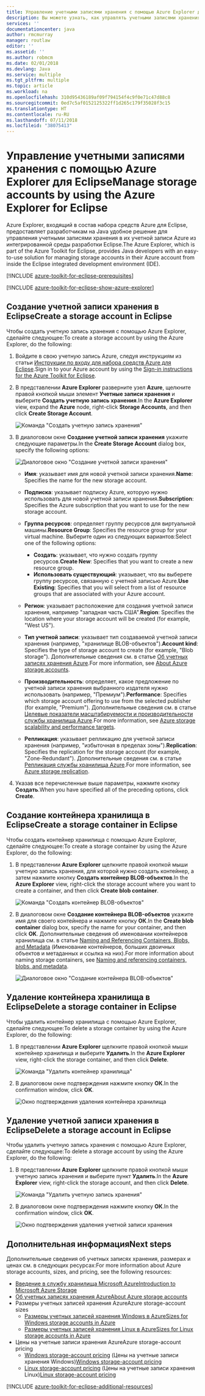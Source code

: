 ```yaml
---
title: Управление учетными записями хранения с помощью Azure Explorer для Eclipse
description: Вы можете узнать, как управлять учетными записями хранения Azure с помощью Azure Explorer для Eclipse.
services: ''
documentationcenter: java
author: rmcmurray
manager: routlaw
editor: ''
ms.assetid: ''
ms.author: robmcm
ms.date: 02/01/2018
ms.devlang: Java
ms.service: multiple
ms.tgt_pltfrm: multiple
ms.topic: article
ms.workload: na
ms.openlocfilehash: 310d95436189af09f794154f4c9f0e71c47d88c8
ms.sourcegitcommit: 0ed7c5af0152125322ff1d265c179f35028f3c15
ms.translationtype: HT
ms.contentlocale: ru-RU
ms.lasthandoff: 07/11/2018
ms.locfileid: "38075413"
---
```

# <a name="manage-storage-accounts-by-using-the-azure-explorer-for-eclipse"></a><span data-ttu-id="02f68-103">Управление учетными записями хранения с помощью Azure Explorer для Eclipse</span><span class="sxs-lookup"><span data-stu-id="02f68-103">Manage storage accounts by using the Azure Explorer for Eclipse</span></span>

<span data-ttu-id="02f68-104">Azure Explorer, входящий в состав набора средств Azure для Eclipse, предоставляет разработчикам на Java удобное решение для управления учетными записями хранения в их учетной записи Azure из интегрированной среды разработки Eclipse.</span><span class="sxs-lookup"><span data-stu-id="02f68-104">The Azure Explorer, which is part of the Azure Toolkit for Eclipse, provides Java developers with an easy-to-use solution for managing storage accounts in their Azure account from inside the Eclipse integrated development environment (IDE).</span></span>

[!INCLUDE [azure-toolkit-for-eclipse-prerequisites](../includes/azure-toolkit-for-eclipse-prerequisites.md)]

[!INCLUDE [azure-toolkit-for-eclipse-show-azure-explorer](../includes/azure-toolkit-for-eclipse-show-azure-explorer.md)]

## <a name="create-a-storage-account-in-eclipse"></a><span data-ttu-id="02f68-105">Создание учетной записи хранения в Eclipse</span><span class="sxs-lookup"><span data-stu-id="02f68-105">Create a storage account in Eclipse</span></span>

<span data-ttu-id="02f68-106">Чтобы создать учетную запись хранения с помощью Azure Explorer, сделайте следующее:</span><span class="sxs-lookup"><span data-stu-id="02f68-106">To create a storage account by using the Azure Explorer, do the following:</span></span>

1. <span data-ttu-id="02f68-107">Войдите в свою учетную запись Azure, следуя инструкциям из статьи [Инструкции по входу для набора средств Azure для Eclipse](https://docs.microsoft.com/java/azure/eclipse/azure-toolkit-for-eclipse-sign-in-instructions).</span><span class="sxs-lookup"><span data-stu-id="02f68-107">Sign in to your Azure account by using the [Sign-in instructions for the Azure Toolkit for Eclipse](https://docs.microsoft.com/java/azure/eclipse/azure-toolkit-for-eclipse-sign-in-instructions).</span></span>

1. <span data-ttu-id="02f68-108">В представлении **Azure Explorer** разверните узел **Azure**, щелкните правой кнопкой мыши элемент **Учетные записи хранения** и выберите **Создать учетную запись хранения**.</span><span class="sxs-lookup"><span data-stu-id="02f68-108">In the **Azure Explorer** view, expand the **Azure** node, right-click **Storage Accounts**, and then click **Create Storage Account**.</span></span>

   ![Команда "Создать учетную запись хранения"][CS01]

1. <span data-ttu-id="02f68-110">В диалоговом окне **Создание учетной записи хранения** укажите следующие параметры.</span><span class="sxs-lookup"><span data-stu-id="02f68-110">In the **Create Storage Account** dialog box, specify the following options:</span></span>

   ![Диалоговое окно "Создание учетной записи хранения"][CS02]

   * <span data-ttu-id="02f68-112">**Имя**: указывает имя для новой учетной записи хранения.</span><span class="sxs-lookup"><span data-stu-id="02f68-112">**Name**: Specifies the name for the new storage account.</span></span>

   * <span data-ttu-id="02f68-113">**Подписка**: указывает подписку Azure, которую нужно использовать для новой учетной записи хранения.</span><span class="sxs-lookup"><span data-stu-id="02f68-113">**Subscription**: Specifies the Azure subscription that you want to use for the new storage account.</span></span>

   * <span data-ttu-id="02f68-114">**Группа ресурсов**: определяет группу ресурсов для виртуальной машины.</span><span class="sxs-lookup"><span data-stu-id="02f68-114">**Resource Group**: Specifies the resource group for your virtual machine.</span></span> <span data-ttu-id="02f68-115">Выберите один из следующих вариантов:</span><span class="sxs-lookup"><span data-stu-id="02f68-115">Select one of the following options:</span></span>
      * <span data-ttu-id="02f68-116">**Создать**: указывает, что нужно создать группу ресурсов.</span><span class="sxs-lookup"><span data-stu-id="02f68-116">**Create New**: Specifies that you want to create a new resource group.</span></span>
      * <span data-ttu-id="02f68-117">**Использовать существующий**: указывает, что вы выберете группу ресурсов, связанную с учетной записью Azure.</span><span class="sxs-lookup"><span data-stu-id="02f68-117">**Use Existing**: Specifies that you will select from a list of resource groups that are associated with your Azure account.</span></span>

   * <span data-ttu-id="02f68-118">**Регион**: указывает расположение для создания учетной записи хранения, например "западная часть США".</span><span class="sxs-lookup"><span data-stu-id="02f68-118">**Region**: Specifies the location where your storage account will be created (for example, "West US").</span></span>

   * <span data-ttu-id="02f68-119">**Тип учетной записи**: указывает тип создаваемой учетной записи хранения (например, "хранилище BLOB-объектов").</span><span class="sxs-lookup"><span data-stu-id="02f68-119">**Account kind**: Specifies the type of storage account to create (for example, "Blob storage").</span></span> <span data-ttu-id="02f68-120">Дополнительные сведения см. в статье [Об учетных записях хранения Azure].</span><span class="sxs-lookup"><span data-stu-id="02f68-120">For more information, see [About Azure storage accounts].</span></span>

   * <span data-ttu-id="02f68-121">**Производительность**: определяет, какое предложение по учетной записи хранения выбранного издателя нужно использовать (например, "Премиум").</span><span class="sxs-lookup"><span data-stu-id="02f68-121">**Performance**: Specifies which storage account offering to use from the selected publisher (for example, "Premium").</span></span> <span data-ttu-id="02f68-122">Дополнительные сведения см. в статье [Целевые показатели масштабируемости и производительности службы хранилища Azure].</span><span class="sxs-lookup"><span data-stu-id="02f68-122">For more information, see [Azure storage scalability and performance targets].</span></span>

   * <span data-ttu-id="02f68-123">**Репликация**: указывает репликацию для учетной записи хранения (например, "избыточная в пределах зоны").</span><span class="sxs-lookup"><span data-stu-id="02f68-123">**Replication**: Specifies the replication for the storage account (for example, "Zone-Redundant").</span></span> <span data-ttu-id="02f68-124">Дополнительные сведения см. в статье [Репликация службы хранилища Azure].</span><span class="sxs-lookup"><span data-stu-id="02f68-124">For more information, see [Azure storage replication].</span></span>

1. <span data-ttu-id="02f68-125">Указав все перечисленные выше параметры, нажмите кнопку **Создать**.</span><span class="sxs-lookup"><span data-stu-id="02f68-125">When you have specified all of the preceding options, click **Create**.</span></span>

## <a name="create-a-storage-container-in-eclipse"></a><span data-ttu-id="02f68-126">Создание контейнера хранилища в Eclipse</span><span class="sxs-lookup"><span data-stu-id="02f68-126">Create a storage container in Eclipse</span></span>

<span data-ttu-id="02f68-127">Чтобы создать контейнер хранилища с помощью Azure Explorer, сделайте следующее:</span><span class="sxs-lookup"><span data-stu-id="02f68-127">To create a storage container by using the Azure Explorer, do the following:</span></span>

1. <span data-ttu-id="02f68-128">В представлении **Azure Explorer** щелкните правой кнопкой мыши учетную запись хранения, для которой нужно создать контейнер, а затем нажмите кнопку **Создать контейнер BLOB-объектов**.</span><span class="sxs-lookup"><span data-stu-id="02f68-128">In the **Azure Explorer** view, right-click the storage account where you want to create a container, and then click **Create blob container**.</span></span>

   ![Команда "Создать контейнер BLOB-объектов"][CC01]

1. <span data-ttu-id="02f68-130">В диалоговом окне **Создание контейнера BLOB-объектов** укажите имя для своего контейнера и нажмите кнопку **ОК**.</span><span class="sxs-lookup"><span data-stu-id="02f68-130">In the **Create blob container** dialog box, specify the name for your container, and then click **OK**.</span></span> <span data-ttu-id="02f68-131">Дополнительные сведения об именовании контейнеров хранилища см. в статье [Naming and Referencing Containers, Blobs, and Metadata] (Именование контейнеров, больших двоичных объектов и метаданных и ссылка на них).</span><span class="sxs-lookup"><span data-stu-id="02f68-131">For more information about naming storage containers, see [Naming and referencing containers, blobs, and metadata].</span></span>

   ![Диалоговое окно "Создание контейнера BLOB-объектов"][CC02]

## <a name="delete-a-storage-container-in-eclipse"></a><span data-ttu-id="02f68-133">Удаление контейнера хранилища в Eclipse</span><span class="sxs-lookup"><span data-stu-id="02f68-133">Delete a storage container in Eclipse</span></span>

<span data-ttu-id="02f68-134">Чтобы удалить контейнер хранилища с помощью Azure Explorer, сделайте следующее:</span><span class="sxs-lookup"><span data-stu-id="02f68-134">To delete a storage container by using the Azure Explorer, do the following:</span></span>

1. <span data-ttu-id="02f68-135">В представлении **Azure Explorer** щелкните правой кнопкой мыши контейнер хранилища и выберите **Удалить**.</span><span class="sxs-lookup"><span data-stu-id="02f68-135">In the **Azure Explorer** view, right-click the storage container, and then click **Delete**.</span></span>

   ![Команда "Удалить контейнер хранилища"][DC01]

1. <span data-ttu-id="02f68-137">В диалоговом окне подтверждения нажмите кнопку **ОК**.</span><span class="sxs-lookup"><span data-stu-id="02f68-137">In the confirmation window, click **OK**.</span></span>

   ![Окно подтверждения удаления контейнера хранилища][DC02]

## <a name="delete-a-storage-account-in-eclipse"></a><span data-ttu-id="02f68-139">Удаление учетной записи хранения в Eclipse</span><span class="sxs-lookup"><span data-stu-id="02f68-139">Delete a storage account in Eclipse</span></span>

<span data-ttu-id="02f68-140">Чтобы удалить учетную запись хранения с помощью Azure Explorer, сделайте следующее:</span><span class="sxs-lookup"><span data-stu-id="02f68-140">To delete a storage account by using the Azure Explorer, do the following:</span></span>

1. <span data-ttu-id="02f68-141">В представлении **Azure Explorer** щелкните правой кнопкой мыши учетную запись хранения и выберите пункт **Удалить**.</span><span class="sxs-lookup"><span data-stu-id="02f68-141">In the **Azure Explorer** view, right-click the storage account, and then click **Delete**.</span></span>

   ![Команда "Удалить учетную запись хранения"][DS01]

1. <span data-ttu-id="02f68-143">В диалоговом окне подтверждения нажмите кнопку **ОК**.</span><span class="sxs-lookup"><span data-stu-id="02f68-143">In the confirmation window, click **OK**.</span></span>

   ![Окно подтверждения удаления учетной записи хранения][DS02]

## <a name="next-steps"></a><span data-ttu-id="02f68-145">Дополнительная информация</span><span class="sxs-lookup"><span data-stu-id="02f68-145">Next steps</span></span>

<span data-ttu-id="02f68-146">Дополнительные сведения об учетных записях хранения, размерах и ценах см. в следующих ресурсах:</span><span class="sxs-lookup"><span data-stu-id="02f68-146">For more information about Azure storage accounts, sizes, and pricing, see the following resources:</span></span>

* <span data-ttu-id="02f68-147">[Введение в службу хранилища Microsoft Azure]</span><span class="sxs-lookup"><span data-stu-id="02f68-147">[Introduction to Microsoft Azure Storage]</span></span>
* <span data-ttu-id="02f68-148">[Об учетных записях хранения Azure]</span><span class="sxs-lookup"><span data-stu-id="02f68-148">[About Azure storage accounts]</span></span>
* <span data-ttu-id="02f68-149">Размеры учетных записей хранения Azure</span><span class="sxs-lookup"><span data-stu-id="02f68-149">Azure storage-account sizes</span></span>
  * <span data-ttu-id="02f68-150">[Размеры учетных записей хранения Windows в Azure]</span><span class="sxs-lookup"><span data-stu-id="02f68-150">[Sizes for Windows storage accounts in Azure]</span></span>
  * <span data-ttu-id="02f68-151">[Размеры учетных записей хранения Linux в Azure]</span><span class="sxs-lookup"><span data-stu-id="02f68-151">[Sizes for Linux storage accounts in Azure]</span></span>
* <span data-ttu-id="02f68-152">Цены на учетные записи хранения Azure</span><span class="sxs-lookup"><span data-stu-id="02f68-152">Azure storage-account pricing</span></span>
  * <span data-ttu-id="02f68-153">[Windows storage-account pricing] (Цены на учетные записи хранения Windows)</span><span class="sxs-lookup"><span data-stu-id="02f68-153">[Windows storage-account pricing]</span></span>
  * <span data-ttu-id="02f68-154">[Linux storage-account pricing] (Цены на учетные записи хранения Linux)</span><span class="sxs-lookup"><span data-stu-id="02f68-154">[Linux storage-account pricing]</span></span>

[!INCLUDE [azure-toolkit-for-eclipse-additional-resources](../includes/azure-toolkit-for-eclipse-additional-resources.md)]

<!-- URL List -->

[Введение в службу хранилища Microsoft Azure]: /azure/storage/storage-introduction
[Introduction to Microsoft Azure Storage]: /azure/storage/storage-introduction
[Об учетных записях хранения Azure]: /azure/storage/storage-create-storage-account
[About Azure storage accounts]: /azure/storage/storage-create-storage-account
[Репликация службы хранилища Azure]: /azure/storage/storage-redundancy
[Azure storage replication]: /azure/storage/storage-redundancy
[Целевые показатели масштабируемости и производительности службы хранилища Azure]: /azure/storage/storage-scalability-targets
[Azure storage scalability and Performance Targets]: /azure/storage/storage-scalability-targets
[Naming and Referencing Containers, Blobs, and Metadata]: http://go.microsoft.com/fwlink/?LinkId=255555 (Именование контейнеров, больших двоичных объектов и метаданных и ссылка на них)
[Naming and referencing containers, blobs, and metadata]: http://go.microsoft.com/fwlink/?LinkId=255555

[Размеры учетных записей хранения Windows в Azure]: /azure/virtual-machines/virtual-machines-windows-sizes
[Sizes for Windows storage accounts in Azure]: /azure/virtual-machines/virtual-machines-windows-sizes
[Размеры учетных записей хранения Linux в Azure]: /azure/virtual-machines/virtual-machines-linux-sizes
[Sizes for Linux storage accounts in Azure]: /azure/virtual-machines/virtual-machines-linux-sizes
[Windows storage-account pricing]: /pricing/details/virtual-machines/windows/ (Цены на учетные записи хранения Windows)
[Linux storage-account pricing]: /pricing/details/virtual-machines/linux/ (Цены на учетные записи хранения Linux)

<!-- IMG List -->

[CS01]: media/azure-toolkit-for-eclipse-managing-storage-accounts-using-azure-explorer/CS01.png
[CS02]: media/azure-toolkit-for-eclipse-managing-storage-accounts-using-azure-explorer/CS02.png
[CC01]: media/azure-toolkit-for-eclipse-managing-storage-accounts-using-azure-explorer/CC01.png
[CC02]: media/azure-toolkit-for-eclipse-managing-storage-accounts-using-azure-explorer/CC02.png

[DS01]: media/azure-toolkit-for-eclipse-managing-storage-accounts-using-azure-explorer/DS01.png
[DS02]: media/azure-toolkit-for-eclipse-managing-storage-accounts-using-azure-explorer/DS02.png
[DC01]: media/azure-toolkit-for-eclipse-managing-storage-accounts-using-azure-explorer/DC01.png
[DC02]: media/azure-toolkit-for-eclipse-managing-storage-accounts-using-azure-explorer/DC02.png
